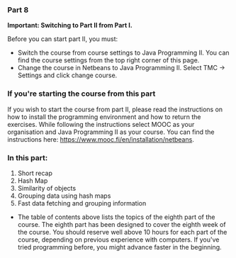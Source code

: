 ### Part 8

**Important: Switching to Part II from Part I.**

Before you can start part II, you must:

- Switch the course from course settings to Java Programming II. You can find the course settings from the top right corner of this page.
- Change the course in Netbeans to Java Programming II. Select TMC -> Settings and click change course.

### If you're starting the course from this part

If you wish to start the course from part II, please read the instructions on how to install the programming environment and how to return the exercises. While following the instructions select MOOC as your organisation and Java Programming II as your course. You can find the instructions here: https://www.mooc.fi/en/installation/netbeans.

### In this part:
1. Short recap
2. Hash Map
3. Similarity of objects
4. Grouping data using hash maps
5. Fast data fetching and grouping information

- The table of contents above lists the topics of the eighth part of the course. The eighth part has been designed to cover the eighth week of the course. You should reserve well above 10 hours for each part of the course, depending on previous experience with computers. If you've tried programming before, you might advance faster in the beginning.
